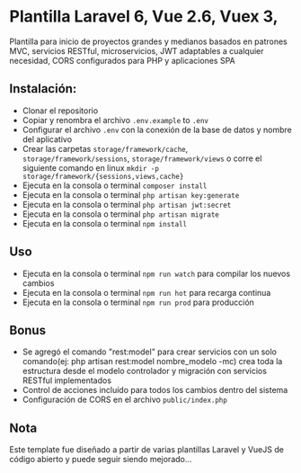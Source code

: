 # Plantilla Laravel 6, Vue 2.6, Vuex 3, 
Plantilla para inicio de proyectos grandes y medianos basados en patrones MVC, servicios RESTful, microservicios, JWT adaptables a cualquier necesidad, CORS configurados para PHP y aplicaciones SPA

## Instalación:
* Clonar el repositorio
* Copiar y renombra el archivo `.env.example` to `.env`
* Configurar el archivo `.env` con la conexión de la base de datos y nombre del aplicativo
* Crear las carpetas `storage/framework/cache`, `storage/framework/sessions`, `storage/framework/views` o corre el siguiente comando en linux `mkdir -p storage/framework/{sessions,views,cache}`
* Ejecuta en la consola o terminal `composer install`
* Ejecuta en la consola o terminal `php artisan key:generate`
* Ejecuta en la consola o terminal `php artisan jwt:secret`
* Ejecuta en la consola o terminal `php artisan migrate`
* Ejecuta en la consola o terminal `npm install`

## Uso
* Ejecuta en la consola o terminal `npm run watch` para compilar los nuevos cambios
* Ejecuta en la consola o terminal `npm run hot` para recarga continua
* Ejecuta en la consola o terminal `npm run prod` para producción

## Bonus
* Se agregó el comando "rest:model" para crear servicios con un solo comando(ej: php artisan rest:model nombre_modelo -mc) crea toda la estructura desde el modelo controlador y migración con servicios RESTful implementados
* Control de acciones incluído para todos los cambios dentro del sistema
* Configuración de CORS en el archivo `public/index.php`

## Nota

Este template fue diseñado a partir de varias plantillas Laravel y VueJS de código abierto y puede seguir siendo mejorado...